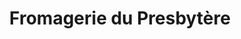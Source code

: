 ---
title: "Fromagerie du Presbytère"
url: /sainte-elisabeth-de-warwick/fromagerie-du-presbytere/
shop: cheese
---